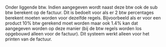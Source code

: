 Onder liggende btw. Indien aangegeven wordt naast deze btw ook de sub btw berekent op de factuur. Dit is bedoelt voor als er 2 btw percentages berekent moeten worden voor dezelfde regels. Bijvoorbeeld als er voor een product 10% btw gerekend moet worden maar ook 1.4% kan dat aangegeven worden op deze manier (bij de btw regels worden los opgebouwd alleen voor de factuur). Dit systeem werkt alleen voor het printen van de factuur.